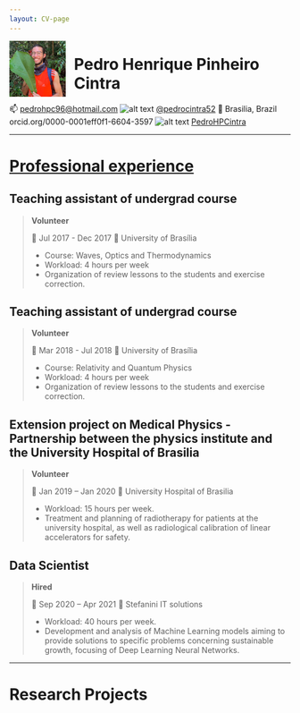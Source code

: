 ```yaml
---
layout: CV-page
---
```


<!-- Please don't remove this: Grab your social icons from https://github.com/carlsednaoui/gitsocial -->

<!-- display the social media buttons in your README -->


<!-- links to social media icons -->
<!-- no need to change these -->

<!-- icons with padding -->

[1.1]: http://i.imgur.com/tXSoThF.png (twitter icon with padding)
[2.1]: http://i.imgur.com/0o48UoR.png (github icon with padding)

<img style="float: left; width: 20%; margin-right: 15px;" src="/assets/img/Me_folha_crop.png">

<!-- ![image](/assets/img/Me_folha_crop.png){: style="float: left"; margin-right: 10em; height="25%" width="25%"} -->

# Pedro Henrique Pinheiro Cintra

:mailbox: pedrohpc96@hotmail.com
![alt text][1.1] [@pedrocintra52](https://twitter.com/pedrocintra52)
:round_pushpin: Brasilia, Brazil
orcid.org/0000-0001eff0f1-6604-3597
![alt text][2.1] [PedroHPCintra](https://github.com/PedroHPCintra)

<hr style="border:2px black; color: black">

# <u>Professional experience</u>

## Teaching assistant of undergrad course

> **Volunteer**
> 
> :calendar: Jul 2017 - Dec 2017
> :round_pushpin: University of Brasília
> 
> - Course: Waves, Optics and Thermodynamics
> - Workload: 4 hours per week
> - Organization of review lessons to the students and exercise correction.

## Teaching assistant of undergrad course

> **Volunteer**
> 
> :calendar: Mar 2018 - Jul 2018
> :round_pushpin: University of Brasília
> 
> - Course: Relativity and Quantum Physics
> - Workload: 4 hours per week
> - Organization of review lessons to the students and exercise correction.

## Extension project on Medical Physics - Partnership between the physics institute and the University Hospital of Brasilia

> **Volunteer**
> 
> :calendar: Jan 2019 – Jan 2020
> :round_pushpin: University Hospital of Brasilia
> 
> - Workload: 15 hours per week.
> - Treatment and planning of radiotherapy for patients at the university hospital, as well as radiological calibration of linear accelerators for safety.

## Data Scientist

> **Hired**
> 
> :calendar: Sep 2020 – Apr 2021
> :round_pushpin: Stefanini IT solutions
> 
> - Workload: 40 hours per week.
> - Development and analysis of Machine Learning models aiming to provide solutions to specific problems concerning sustainable growth, focusing of Deep Learning Neural Networks.

<hr style="border:2px black; color: black">

# Research Projects

